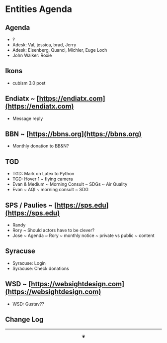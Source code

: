 # Entities Agenda

## Agenda

* ?
* Adesk: Val, jessica, brad, Jerry
* Adesk: Eisenberg, Quanci, Michler, Euge Loch
* John Walker: Roxie


## Ikons

* cubism 3.0 post

## Endiatx ~ [https://endiatx.com](https://endiatx.com)

* Message reply

## BBN ~ [https://bbns.org](https://bbns.org)

* Monthly donation to BB&N?

## TGD

* TGD: Mark on Latex to Python
* TGD: Hover 1 ~ flying camera
* Evan & Medium ~ Morning Consult ~ SDGs ~ Air Quality
* Evan ~ AQI ~ morning consult ~ SDG

## SPS / Paulies ~ [https://sps.edu](https://sps.edu)

* Randy
* Rory ~ Should actors have to be clever?
* Jose ~ Agenda ~ Rory ~ monthly notice ~ private vs public ~ content

## Syracuse

* Syracuse: Login
* Syracuse: Check donations

## WSD ~ [https://websightdesign.com](https://websightdesign.com)

* WSD: Gustav??

## Change Log

***

<center title="hello!"><a href="javascript:main.window.scrollTo(0,0);" style="text-decoration:none;">❦</a></center>
